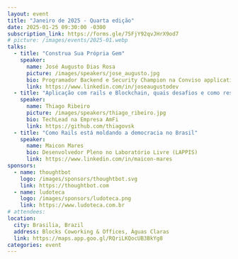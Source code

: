 ```yaml
---
layout: event
title: "Janeiro de 2025 - Quarta edição"
date: 2025-01-25 09:30:00 -0300
subscription_link: https://forms.gle/75FjY92qvJHrX9od7
# picture: /images/events/2025-01.webp
talks:
  - title: "Construa Sua Própria Gem"
    speaker:
      name: José Augusto Dias Rosa
      picture: /images/speakers/jose_augusto.jpg
      bio: Programador Backend e Security Champion na Conviso application security
      link: https://www.linkedin.com/in/joseaugustodev
  - title: "Aplicação com rails e Blockchain, quais desafios e como resolvê-los"
    speaker:
      name: Thiago Ribeiro
      picture: /images/speakers/thiago_ribeiro.jpg
      bio: TechLead na Empresa AmFi
      link: https://github.com/thiagovsk
  - title: "Como Rails está moldando a democracia no Brasil"
    speaker:
      name: Maicon Mares
      bio: Desenvolvedor Pleno no Laboratório Livre (LAPPIS)
      link: https://www.linkedin.com/in/maicon-mares
sponsors:
  - name: thoughtbot
    logo: /images/sponsors/thoughtbot.svg
    link: https://thoughtbot.com
  - name: ludoteca
    logo: /images/sponsors/ludoteca.png
    link: https://www.ludoteca.com.br
# attendees:
location:
  city: Brasilia, Brazil
  address: Blocks Coworking & Offices, Águas Claras
  link: https://maps.app.goo.gl/RQriLKQocUB3BkYg8
categories: event
---
```

